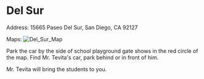 # Del Sur

Address: 15665 Paseo Del Sur, San Diego, CA 92127

Maps:
![Del_Sur_Map](Pickup_Location/Del_Sur.jpg)

Park the car by the side of school playground gate shows in the red circle of the map. Find Mr. Tevita's car, park behind or in front of him.

Mr. Tevita will bring the students to you.